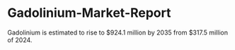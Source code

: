 # Gadolinium-Market-Report
Gadolinium is estimated to rise to $924.1 million by 2035 from $317.5 million of 2024. 
